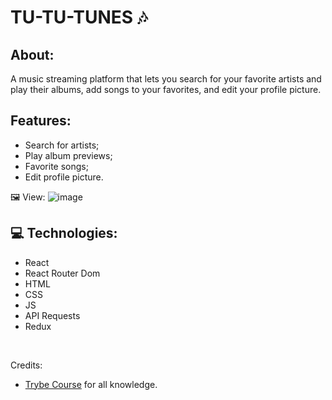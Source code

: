 <h1> TU-TU-TUNES 🎶 </h1>  

<div>
<h2> About: </h2><p>A music streaming platform that lets you search for your favorite artists and play their albums, add songs to your favorites, and edit your profile picture. </p>
</div>


<h2>Features: </h2>
<ul> 
<li>Search for artists; </li>
<li>Play album previews; </li>
<li> Favorite songs; </li>
<li>Edit profile picture. </li>

</ul>

🖼️ View:
![image](https://user-images.githubusercontent.com/110482797/216839924-3e397eac-f4e4-409a-bb36-7039cec00a7a.png)

<h2>💻 Technologies: </h2>

<ul>
<li>React </li>
<li>React Router Dom </li>
<li>HTML </li>
<li> CSS</li>
<li> JS</li>
<li> API Requests</li>
<li> Redux</li>
</ul>

</br>


Credits:

- [Trybe Course](https://www.betrybe.com/) for all knowledge.
